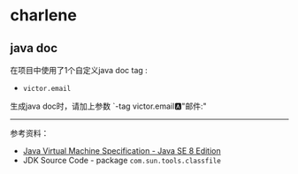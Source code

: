 # charlene

## java doc

在项目中使用了1个自定义java doc tag :

* `victor.email`

生成java doc时，请加上参数 `-tag victor.email:a:"邮件:"

---

参考资料：

* [Java Virtual Machine Specification - Java SE 8 Edition](https://docs.oracle.com/javase/specs/jvms/se8/html/index.html)
* JDK Source Code - package `com.sun.tools.classfile`